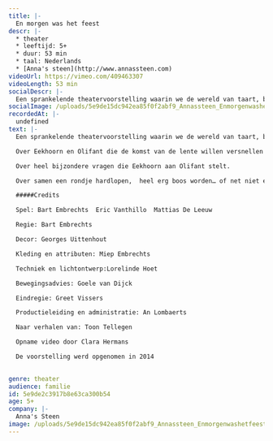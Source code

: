 ```yaml
---
title: |-
  En morgen was het feest
descr: |-
  * theater
  * leeftijd: 5+
  * duur: 53 min
  * taal: Nederlands
  * [Anna's steen](http://www.annassteen.com)‍
videoUrl: https://vimeo.com/409463307
videoLength: 53 min
socialDescr: |-
  Een sprankelende theatervoorstelling waarin we de wereld van taart, beukennoten en eindeloos feesten op een beeldrijke en muzikale wijze tot leven brengen. Stuk voor stuk pareltjes van verhalen van Toon Tellegen met een filosofische insteek en ongewone denkpistes en hersenkronkels, met zorg uitgezocht voor kinderen vanaf 5 jaar.
socialImage: /uploads/5e9de15dc942ea85f0f2abf9_Annassteen_Enmorgenwashetfeest.JPG
recordedAt: |-
  undefined
text: |-
  Een sprankelende theatervoorstelling waarin we de wereld van taart, beukennoten en eindeloos feesten op een beeldrijke en muzikale wijze tot leven brengen.   Stuk voor stuk pareltjes van verhalen van Toon Tellegen met een filosofische insteek en ongewone denkpistes en hersenkronkels, met zorg uitgezocht voor kinderen vanaf 5 jaar.

  Over Eekhoorn en Olifant die de komst van de lente willen versnellen door haar een brief te schrijven:

  Over heel bijzondere vragen die Eekhoorn aan Olifant stelt.

  Over samen een rondje hardlopen,  heel erg boos worden… of net niet en over niet  naar taart verlangen, maar uiteindelijk toch heerlijk feest vieren.

  #####Credits

  Spel: Bart Embrechts  Eric Vanthillo  Mattias De Leeuw

  Regie: Bart Embrechts

  Decor: Georges Uittenhout

  Kleding en attributen: Miep Embrechts

  Techniek en lichtontwerp:Lorelinde Hoet

  Bewegingsadvies: Goele van Dijck

  Eindregie: Greet Vissers

  Productieleiding en administratie: An Lombaerts

  Naar verhalen van: Toon Tellegen

  Opname video door Clara Hermans

  De voorstelling werd opgenomen in 2014

  ‍
genre: theater
audience: familie
id: 5e9de2c3917b8e63ca300b54
age: 5+
company: |-
  Anna's Steen
image: /uploads/5e9de15dc942ea85f0f2abf9_Annassteen_Enmorgenwashetfeest.JPG
---
```

